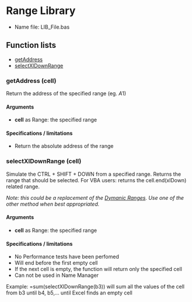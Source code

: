 # Range Library

* Name file: LIB_File.bas

## Function lists

* [getAddress](#getaddress-range)
* [selectXlDownRange](#selectxldownrange-range)

### getAddress (cell)

Return the address of the specified range (eg. $A$1)

#### Arguments
* **cell** as Range: the specified range

#### Specifications / limitations
* Return the absolute address of the range


### selectXlDownRange (cell)

Simulate the CTRL + SHIFT + DOWN from a specified range. Returns the range that should be selected.
For VBA users: returns the cell.end(xlDown) related range.

*Note: this could be a replacement of the [Dymanic Ranges](http://support.microsoft.com/kb/830287). Use one of the other method when best appropriated.*

#### Arguments
* **cell** as Range: the specified range

#### Specifications / limitations
* No Performance tests have been perfomed
* Will end before the first empty cell
* If the next cell is empty, the function will return only the specified cell
* Can not be used in Name Manager

Example: =sum(selectXlDownRange(b3)) will sum all the values of the cell from b3 until b4, b5,... until Excel finds an empty cell
